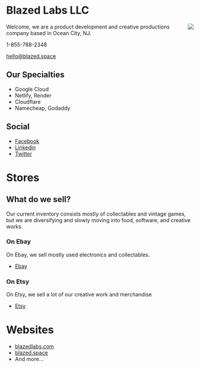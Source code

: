 # Blazed Labs LLC

<a href="https://blazedlabs.com/"><img align="right" src="https://blazed.sirv.com/logo/BLZ-blue.png?w=120&h=120"></a>

Welcome, we are a product development and creative productions company based in Ocean City, NJ.

1-855-788-2348

[hello@blazed.space](mailto:hello@blazed.space)

## Our Specialties

 - Google Cloud
 - Netlify, Render
 - Cloudflare
 - Namecheap, Godaddy

## Social
  - [Facebook](https://www.facebook.com/blazedlabs)
  - [Linkedin](https://www.linkedin.com/company/blazed-labs/)
  - [Twitter](https://twitter.com/BlazedLabs)

# Stores
## What do we sell?
Our current inventory consists mostly of collectables and vintage games, but we are diversifying and slowly moving into food, software, and creative works.
### On Ebay
On Ebay, we sell mostly used electronics and collectables.
  - [Ebay](https://www.ebay.com/usr/blazed.labs)

### On Etsy
On Etsy, we sell a lot of our creative work and merchandise
  - [Etsy](https://www.etsy.com/shop/blazedlabs)

# Websites
 - [blazedlabs.com](https://blazedlabs.com)
 - [blazed.space](https://blazed.space)
 - And more...
